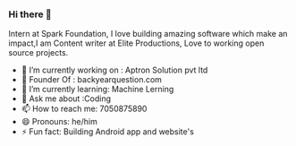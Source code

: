 ### Hi there 👋

Intern  at Spark Foundation, I love building amazing software which make an impact,I am Content writer at Elite Productions, Love to working open source projects.
- 🔭 I’m currently working on : Aptron Solution pvt ltd
- 👋 Founder Of : backyearquestion.com
- 🌱 I’m currently learning: Machine Lerning
- 💬 Ask me about :Coding
- 📫 How to reach me: 7050875890
- 😄 Pronouns: he/him
- ⚡ Fun fact: Building Android app and website's 
